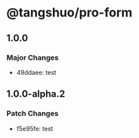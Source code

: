 # @tangshuo/pro-form

## 1.0.0

### Major Changes

- 49ddaee: test

## 1.0.0-alpha.2

### Patch Changes

- f5e95fe: test
